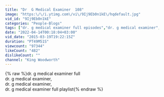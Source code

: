 ```yaml
---
title: "Dr  G Medical Examiner  108"
image: "https:\/\/i.ytimg.com\/vi\/9Ij9Eb0n1kE\/hqdefault.jpg"
vid_id: "9Ij9Eb0n1kE"
categories: "People-Blogs"
tags: ["dr. g medical examiner full episodes","dr. g medical examiner","dr. g medical examiner season 1 episode 1"]
date: "2022-04-14T00:18:04+03:00"
vid_date: "2015-03-19T19:22:15Z"
duration: "PT49M51S"
viewcount: "97344"
likeCount: "482"
dislikeCount: ""
channel: "King Woodworth"
---
```

{% raw %}dr. g medical examiner full<br />dr. g medical examiner,<br />dr. g medical examiner,<br />dr. g medical examiner full  playlist{% endraw %}
